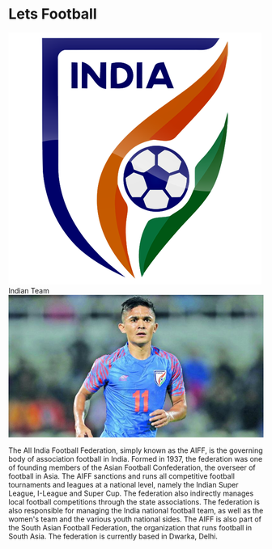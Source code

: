 <!DOCTYPE html>
<html>
<head>
  <link rel="stylesheet" href="style.css">
  <title>Football</title>
  </head>
<body>
  <h1>Lets Football</h1>
  <div id="indian-logo">
    <img src="images/india.png">
  Indian Team
  </div>
  <div id="captain">
    <img src="images/sunil.jpeg">
    <p id="paragraph">The All India Football Federation, simply known as the AIFF, is the governing body of association football in India. Formed in 1937,
the federation was one of founding members of the Asian Football Confederation, the overseer of football in Asia.
The AIFF sanctions and runs all competitive football tournaments and leagues at a national level, namely the Indian Super League, I-League and Super Cup.
The federation also indirectly manages local football competitions through the state associations. The federation is also responsible for managing the India national football team,
as well as the women's team and the various youth national sides.
The AIFF is also part of the South Asian Football Federation, the organization that runs football in South Asia. The federation is currently based in Dwarka, Delhi.</p>




  </body>
</html>
